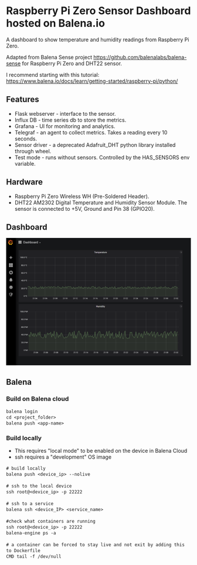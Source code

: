 # Raspberry Pi Zero Sensor Dashboard hosted on Balena.io
A dashboard to show temperature and humidity readings from Raspberry Pi Zero. 

Adapted from Balena Sense project https://github.com/balenalabs/balena-sense for
Raspberry Pi Zero and DHT22 sensor.

I recommend starting with this tutorial: https://www.balena.io/docs/learn/getting-started/raspberry-pi/python/

## Features
* Flask webserver - interface to the sensor.
* Influx DB - time series db to store the metrics.
* Grafana - UI for monitoring and analytics.
* Telegraf - an agent to collect metrics. Takes a reading every 10 seconds.
* Sensor driver - a deprecated Adafruit_DHT python library installed through wheel.
* Test mode - runs without sensors. Controlled by the HAS_SENSORS env variable.

## Hardware
* Raspberry Pi Zero Wireless WH (Pre-Soldered Header).
* DHT22 AM2302 Digital Temperature and Humidity Sensor Module. The sensor is 
connected to +5V, Ground and Pin 38 (GPIO20).

## Dashboard
<img src=images/dashboard.png width=700>

## Balena

### Build on Balena cloud
```
balena login
cd <project_folder>
balena push <app-name>
```

### Build locally
* This requires "local mode" to be enabled on the device in Balena Cloud
* ssh requires a "development" OS image
```
# build locally
balena push <device_ip> --nolive

# ssh to the local device
ssh root@<device_ip> -p 22222

# ssh to a service
balena ssh <device_IP> <service_name>

#check what containers are running
ssh root@<device_ip> -p 22222
balena-engine ps -a

# a container can be forced to stay live and not exit by adding this to Dockerfile
CMD tail -f /dev/null
```